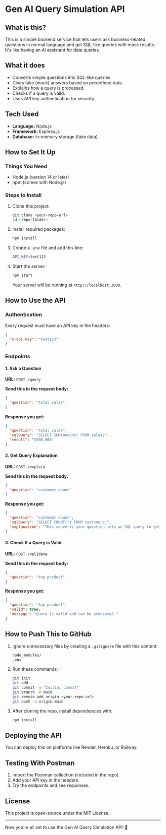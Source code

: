 # Gen AI Query Simulation API

## What is this?
This is a simple backend service that lets users ask business-related questions in normal language and get SQL-like queries with mock results. It's like having an AI assistant for data queries.

## What it does
- Converts simple questions into SQL-like queries.
- Gives fake (mock) answers based on predefined data.
- Explains how a query is processed.
- Checks if a query is valid.
- Uses API key authentication for security.

## Tech Used
- **Language:** Node.js
- **Framework:** Express.js
- **Database:** In-memory storage (fake data)

## How to Set It Up
### Things You Need
- Node.js (version 14 or later)
- npm (comes with Node.js)

### Steps to Install
1. Clone this project:
   ```sh
   git clone <your-repo-url>
   cd <repo-folder>
   ```
2. Install required packages:
   ```sh
   npm install
   ```
3. Create a `.env` file and add this line:
   ```sh
   API_KEY=test123
   ```
4. Start the server:
   ```sh
   npm start
   ```
   Your server will be running at `http://localhost:3000`.

## How to Use the API

### Authentication
Every request must have an API key in the headers:
```json
{
  "x-api-key": "test123"
}
```

### Endpoints

#### 1. Ask a Question
**URL:** `POST /query`

**Send this in the request body:**
```json
{
  "question": "total sales"
}
```
**Response you get:**
```json
{
  "question": "total sales",
  "sqlQuery": "SELECT SUM(amount) FROM sales;",
  "result": "$500,000"
}
```

#### 2. Get Query Explanation
**URL:** `POST /explain`

**Send this in the request body:**
```json
{
  "question": "customer count"
}
```
**Response you get:**
```json
{
  "question": "customer count",
  "sqlQuery": "SELECT COUNT(*) FROM customers;",
  "explanation": "This converts your question into an SQL query to get the required data."
}
```

#### 3. Check If a Query is Valid
**URL:** `POST /validate`

**Send this in the request body:**
```json
{
  "question": "top product"
}
```
**Response you get:**
```json
{
  "question": "top product",
  "valid": true,
  "message": "Query is valid and can be processed."
}
```

## How to Push This to GitHub
1. Ignore unnecessary files by creating a `.gitignore` file with this content:
   ```sh
   node_modules/
   .env
   ```
2. Run these commands:
   ```sh
   git init
   git add .
   git commit -m "Initial commit"
   git branch -M main
   git remote add origin <your-repo-url>
   git push -u origin main
   ```
3. After cloning the repo, install dependencies with:
   ```sh
   npm install
   ```

## Deploying the API
You can deploy this on platforms like Render, Heroku, or Railway.

## Testing With Postman
1. Import the Postman collection (included in the repo).
2. Add your API key in the headers.
3. Try the endpoints and see responses.

## License
This project is open-source under the MIT License.

---

Now you're all set to use the Gen AI Query Simulation API! 🚀

